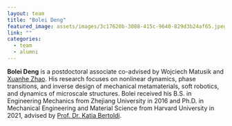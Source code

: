 ```yaml
---
layout: team
title: "Bolei Deng"
featured_image: assets/images/3c17620b-3088-415c-9640-829d3b24af65.jpeg
link: ""
categories:
  - team
  - alumni
---
```

**Bolei Deng** is a postdoctoral associate co-advised by Wojciech Matusik and [Xuanhe Zhao](http://zhao.mit.edu/). His research focuses on nonlinear dynamics, phase transitions, and inverse design of mechanical metamaterials, soft robotics, and dynamics of microscale structures. Bolei received his B.S. in Engineering Mechanics from Zhejiang University in 2016 and Ph.D. in Mechanical Engineering and Material Science from Harvard University in 2021, advised by [Prof. Dr. Katia Bertoldi](https://bertoldi.seas.harvard.edu/).